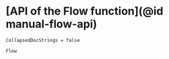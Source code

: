 # [API of the Flow function](@id manual-flow-api)

```@meta
CollapsedDocStrings = false
```

```@docs; canonical=false
Flow
```

